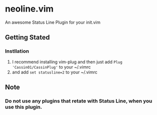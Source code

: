 # neoline.vim
An awesome Status Line Plugin for your init.vim

## Getting Stated
### Instllation
1. I recommend installing vim-plug and then just add ``Plug 'Cassin01/CassinPlug'`` to your ~/.vimrc
2. and add ``set statusline=2`` to your ~/.vimrc
## Note
### Do not use any plugins that retate with Status Line, when you use this plugin.
